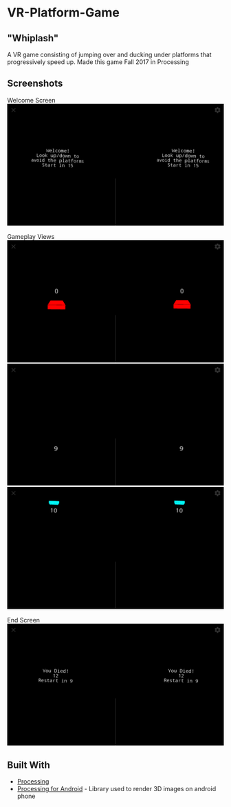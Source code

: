 # VR-Platform-Game
## "Whiplash"

A VR game consisting of jumping over and ducking under platforms that progressively speed up.
Made this game Fall 2017 in Processing 

## Screenshots
Welcome Screen
![Screenshot](Screenshot_20191004-144044.png)

Gameplay Views
![Screenshot](Screenshot_20191004-144215.png)
![Screenshot](Screenshot_20191004-144300.png)
![Screenshot](Screenshot_20191004-144305.png)

End Screen
![Screenshot](Screenshot_20191004-144311.png)

## Built With

* [Processing](https://processing.org/)
* [Processing for Android](https://android.processing.org/tutorials/vr_intro/index.html) - Library used to render 3D images on android phone
